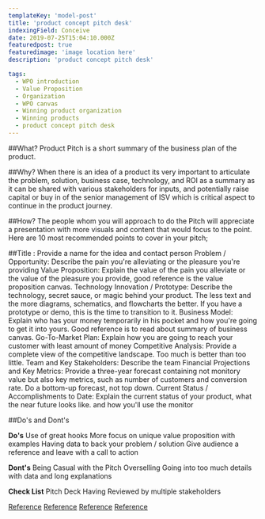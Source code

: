 ```yaml
---
templateKey: 'model-post'
title: 'product concept pitch desk'
indexingField: Conceive
date: 2019-07-25T15:04:10.000Z
featuredpost: true
featuredimage: 'image location here'
description: 'product concept pitch desk'

tags:
  - WPO introduction
  - Value Proposition
  - Organization
  - WPO canvas
  - Winning product organization
  - Winning products
  - product concept pitch desk
---
```


##What?
Product Pitch is a short summary of the business plan of the product.



##Why? 
When there is an idea of a product its very important to articulate the problem, solution, business case, technology, and ROI as a summary as it can be shared with various stakeholders for inputs, and potentially raise capital or buy in of the senior management of ISV which is critical aspect to continue in the product journey.

 

##How? 
The people whom you will approach to do the Pitch will appreciate a presentation with more visuals and content that would focus to the point. Here are 10 most recommended points to cover in your pitch;



##Title : Provide a name for the idea and contact person
Problem / Opportunity: Describe the pain you're alleviating or the pleasure you're providing
Value Proposition: Explain the value of the pain you alleviate or the value of the pleasure you provide, good reference is the value proposition canvas.
Technology Innovation / Prototype: Describe the technology, secret sauce, or magic behind your product. The less text and the more diagrams, schematics, and flowcharts the better. If you have a prototype or demo, this is the time to transition to it.
Business Model: Explain who has your money temporarily in his pocket and how you're going to get it into yours. Good reference is to read about summary of business canvas.
Go-To-Market Plan: Explain how you are going to reach your customer with least amount of money
Competitive Analysis: Provide a complete view of the competitive landscape. Too much is better than too little.
Team and Key Stakeholders: Describe the team
Financial Projections and Key Metrics: Provide a three-year forecast containing not monitory value but also key metrics, such as number of customers and conversion rate. Do a bottom-up forecast, not top down.
Current Status / Accomplishments to Date: Explain the current status of your product, what the near future looks like. and how you'll use the monitor


##Do's and Dont's

**Do's**
Use of great hooks
More focus on unique value proposition with examples
Having data to back your problem / solution
Give audience a reference and leave with a call to action


**Dont's**
Being Casual with the Pitch
Overselling
Going into too much details with data and long explanations


**Check List** 
Pitch Deck
Having Reviewed by multiple stakeholders


[Reference]('https://guykawasaki.com/the-only-10-slides-you-need-in-your-pitch/')
[Reference]('https://invest2start.com/blog/pitch-deck-complete-guide-pitch-presentation/')
[Reference]('https://www.youtube.com/watch?time_continue=28&v=QoAOzMTLP5s')
[Reference]('https://www.youtube.com/watch?time_continue=1&v=ReM1uqmVfP0')
